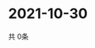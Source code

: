 # 2021-10-30
  共 0条

  <!-- BEGIN -->
  <!-- 最后更新时间Sat Oct 30 2021 02:19:24 GMT+0000 (Coordinated Universal Time) -->
  
  <!-- END -->
  
  